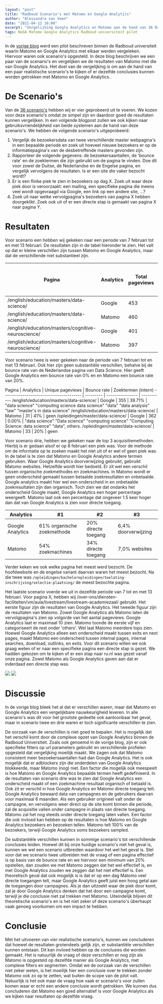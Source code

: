 ```yaml
---
layout: "post"
title: "Radboud Scenario's met Matomo en Google Analytics"
author: "Alessandra van Veen"
date: "2021-04-12 16:00"
excerpt: "Vergelijking Google Analytics en Matomo aan de hand van 36 Radboud Scenario's"
tags: NoGA Matomo Google Analytics Radboud universiteit pilot
---
```


In de [vorige blog](/2021/01/29/pilot-radboud-universiteit.html) werd een pilot beschreven binnen de Radboud universiteit waarin Matomo en Google Analytics met elkaar werden vergeleken. Hiervoor waren ook scenario's opgesteld. In deze blog beschrijven we een paar van de scenario's en vergelijken we de resultaten van Matomo met die van Google Analytics. Het doel van de vergelijking is om aan de hand van een paar realistische scenario's te kijken of er dezelfde conclusies kunnen worden getrokken met Matomo en Google Analytics.

# De Scenario's

Van de [36 scenario's](https://raw.githubusercontent.com/informagi/noga/master/docs/assets/pdf/noga_scenarios.pdf) hebben wij er vier geprobeerd uit te voeren. We kozen voor deze scenario's omdat ze simpel zijn en daardoor goed de resultaten kunnen vergelijken. In een volgende blogpost zullen we ook kijken naar gebruiksvriendelijkheid van beide systemen aan de hand van deze scenario's.  We hebben de volgende scenario's uitgeprobeerd:

1. Vergelijk de bezoekersdata van twee verschillende master webpagina's in een bepaalde periode en zoek uit hoeveel nieuwe bezoekers er op de informatiepagina's van de desbetreffende masters gevonden zijn.
2. Rapporteer de volgende gegevens: de bezoekersaantallen, de 'bounce rate' en de zoektermen die zijn gebruikt om de pagina te vinden. Doe dit voor zowel de Duitse, de Nederlandse en de Engelse pagina, en vergelijk vervolgens de resultaten. Is er een site die vaker bezocht wordt?
3. Er is een flinke piek te zien in bezoekers op dag X. Zoek uit waar deze piek door is veroorzaakt: een mailing, een specifieke pagina die ineens veel wordt opgevraagd via Google, een link op een andere site, ...?
4. Zoek uit naar welke vervolgpagina's bezoekers van pagina X hebben doorgeklikt. Zoek ook uit of er een directe stap is gemaakt van pagina X naar pagina Y.

# Resultaten

Voor scenario een hebben wij gekeken naar een periode van 7 februari tot en met 13 februari. De resultaten zijn in de tabel hieronder te zien. Het valt op dat er kleine verschillen zijn tussen Matomo en Google Analytics, maar dat de verschillende niet substantieel zijn.

Pagina                                | Analytics | Total pageviews | Total unique pageviews | Total pageviews from new visitors | Total unique pageviews from new visitors
 ------------------------------------ | --------- | --------------- | ---------------------- | --------------------------------- | --- 
/english/education/masters/data-science/ | Google   | 453           | 355                    | 251                               | 195
/english/education/masters/data-science/ | Matomo   | 460           | 362                    | 264                               | 205
/english/education/masters/cognitive-neuroscience/ | Google | 401   | 312                    | 211                               | 165
/english/education/masters/cognitive-neuroscience/ | Matomo | 397   | 312                    | 194                               | 151

Voor scenario twee is weer gekeken naar de periode van 7 februari tot en met 13 februari.  Ook hier zijn geen substantiële verschillen, behalve bij de bounce rate van de Nederlandse pagina van Data Science. Hier geeft Google Analytics een bounce rate van 0% en en Matomo een bounce rate van 20%.

Pagina                                   | Analytics | Unique pageviews | Bounce rate | Zoektermen (intern)
---------------------------------------- | --------- | ---------------- | -----------
/english/education/masters/data-science/ | Google    | 355              | 39.71%      | "data science" "computing science data science" "data" "data analysis" "law" "master's in data science"
/english/education/masters/data-science/ | Matomo    | 31               | 41%         | geen
/opleidingen/master/data-science/        | Google    | 362              | 0.00%       | "data science" "Data science" "computing science" "Computing Science: data science" "data", others.
/opleidingen/master/data-science/        | Matomo    | 33               | 20%         | geen


Voor scenario drie, hebben we gekeken naar de top 3 acquisitiemethoden. Hierbij is er gedaan alsof er op 8 februari een piek was. Voor de methode om de informatie op te zoeken maakt het niet uit of er wel of geen piek was. In de tabel is te zien dat Matomo en Google Analytics andere termen gebruiken. Waar Google Analytics doorverwijzing gebruikt, gebruikt Matomo websites. Hetzelfde wordt hier bedoeld. Er zit wel een verschil tussen organische zoekmethodes en zoekmachines. In Matomo wordt er geen onderscheid gemaakt tussen betaalde zoekresultaten en onbetaalde. Google analytics maakt hier wel een onderscheid in en onbetaalde zoekresultaten zijn dan organisch. Toch zien we dat ondanks het onderscheid Google maakt, Google Analytics een hoger percentage weergeeft.  Matomo laat ook een percentage dat ongeveer 1.5 keer hoger dan dat van Google Analytics is zien voor directe toegang.

Analytics        | #1                         | #2                  | #3
---------------- | -------------------------- | ------------------- | ----
Google Analytics | 61% organische zoekmethode | 20% directe toegang | 6,4% doorverwijzing
Matomo           | 54% zoekmachines           | 34% directe toegang | 7,0% websites

Verder keken we ook welke pagina het meest werd bezocht. De hoofdwebsite en de engelse variant daarvan waren het meest bezocht. Na die twee was `/opleidingen/bacheloropleidingen/toelating-inschrijving/selectie-plaatsing/` de meest bezochte pagina.

Het laatste scenario voerde we uit in dezelfde periode van 7 tot en met 13 februari. Voor pagina X, hebben wij /over-ons/diensten-faciliteiten/vm/aula/livestream/livestream-academiezaal/ gebruikt.  Het eerste figuur zijn de resultaten van Google Analytics. Het tweede figuur zijn de resultaten van Matomo. Zowel Google Analytics als Matomo laten de vervolgpagina's zien op volgorde van het aantal pageviews. Google Analytics laat er maximaal 10 zien. Matomo toonde de eerste vijf en categoriseert de rest onder 'others'. Wel laat Matomo meerdere tops zien. Hoewel Google Analytics alleen een onderscheid maakt tussen exits en next pages, maakt Matomo een onderscheid tussen internal pages, internal searches, download, outlinks, en exits. Voor dit scenario willen we ook graag weten of er naar een specifieke pagina een directe stap is gezet. We hadden gekozen om te kijken of er een stap naar ru.nl was gezet vanaf onze pagina. Zowel Matomo als Google Analytics gaven aan dat er inderdaad een directe stap was.

<img src="/assets/img/scenario4matomo.png">

<img src="/assets/img/scenario4google.png">

# Discussie

In de vorige blog bleek het al dat er verschillen waren, maar dat Matomo en Google Analytics een vergelijkbare nauwkeurigheid leveren. In alle scenario's was dit voor het grootste gedeelte ook aantoonbaar het geval, maar in scenario twee en drie waren er toch significante verschillen te zien.

De oorzaak van de verschillen is niet goed te bepalen. Het is mogelijk dat het verschil komt door de complexe opzet van Google Analytics binnen de Radboud Universiteit. Zoals ook genoemd in de vorige blog, zijn er ook specifieke filters op url parameters gebruikt en verschillende profielen opgesteld dat vergelijking moeilijk maakt. We zagen ook dat Matomo consistent meer bezoekersaantallen had dan Google Analytics. Het is ook mogelijk dat er adblockers zijn die onderdelen van Google Analytics blokkeerde, maar Matomo (nog) niet.  Een factor die mogelijk ook meespeelt is hoe Matomo en Google Analytics bepaalde termen heeft gedefinieerd. In de resultaten van scenario drie was te zien dat Google Analytics een onderscheid maakt of een zoekmachine resultaat organisch of betaald is. Ook zit er verschil in hoe Google Analytics en Matomo directe toegang telt. Google Analytics bewaard data van campagnes en de gebruikers daarvan voor maximaal 6 maanden. Als een gebruiker origineel valt onder de campagne, en vervolgens weer direct op de site komt binnen die periode, zal de acquisitie vallen onder campagne in plaats van directe toegang. Matomo zal het nog steeds onder directe toegang laten vallen.  Een factor die ook invloed kan hebben op de resultaten is hoe Matomo en Google Analytics bezoekers en bezoeken tellen. Matomo telt 100% van de bezoekers, terwijl Google Analytics soms bezoekers sampled.

De substantiële verschillen kunnen in sommige scenario's tot verschillende conclusies leiden. Hoewel dit bij onze huidige scenario's niet het geval is, kunnen we wel een scenario uitbreiden waardoor het wel het geval is. Stel voor dat we scenario twee uitbreiden met de vraag of een pagina effectief is op basis van de bounce rate en we hiervoor een minimum van 20% opstellen, dan zouden we met Matomo zeggen dat het wel effectief is, en met Google Analytics zouden we zeggen dat het niet effectief is. Een theoretisch geval dat ook mogelijk is is dat er op een dag Matomo veel directe toegangen telt, maar Google Analytics geeft juist een hoog getal aan de toegangen door campagnes. Als je dan uitzoekt waar de piek door komt, zal je door Google Analytics denken dat het door een campagne komt, terwijl je die conclusie niet zal trekken met Matomo. Uiteindelijk blijven dit theoretische scenario's en is het niet zeker of deze scenario's überhaupt vaak genoeg voorkomen om een impact te hebben.

# Conclusie

Met het uitvoeren van vier realistische scenario's, kunnen we concluderen dat hoewel de resultaten grotendeels gelijk zijn, er substantiële verschillen kunnen ontstaan. Dit kan invloed hebben op de conclusies die worden gemaakt. Het is natuurlijk de vraag of deze verschillen er nog zijn als Matomo is opgesteld op dezelfde manier als Google Analytics, met complexe filters en segmenten. Omdat we de oorzaak van de verschillen niet zeker weten, is het moeilijk hier een conclusie over te trekken zonder Matomo ook zo op te zetten, wat buiten de scope van de pilot valt. Natuurlijk is het ook maar de vraag hoe vaak er scenario's voor zullen komen waar er echt een andere conclusie wordt getrokken. We kunnen dus concluderen dat Matomo een goed alternatief is voor Google Analytics als we kijken naar resultaten op dezelfde vraag.
